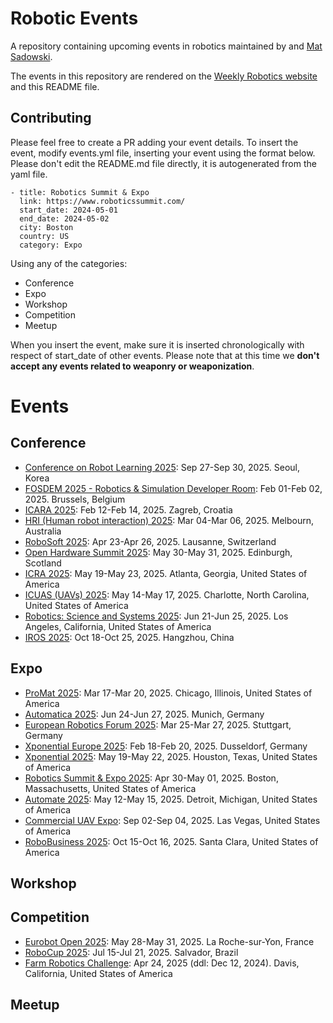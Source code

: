 # Robotic Events
A repository containing upcoming events in robotics maintained by [](https://www.linkedin.com/in/knmcguire/) and [Mat Sadowski](https://www.linkedin.com/in/mateuszsadowski/).

The events in this repository are rendered on the [Weekly Robotics website](https://www.weeklyrobotics.com/events) and this README file.

## Contributing

Please feel free to create a PR adding your event details. To insert the event, modify events.yml file, inserting your event using the format below. Please don't edit the README.md file directly, it is autogenerated from the yaml file.

```
- title: Robotics Summit & Expo
  link: https://www.roboticssummit.com/
  start_date: 2024-05-01
  end_date: 2024-05-02
  city: Boston
  country: US
  category: Expo
```

Using any of the categories:
* Conference
* Expo
* Workshop
* Competition
* Meetup

When you insert the event, make sure it is inserted chronologically with respect of start_date of other events. Please note that at this time we **don't accept any events related to weaponry or weaponization**.

# Events


## Conference


* [Conference on Robot Learning 2025](https://www.corl.org/home): Sep 27-Sep 30, 2025. Seoul, Korea
* [FOSDEM 2025 - Robotics & Simulation Developer Room](https://fosdem.org/2025/): Feb 01-Feb 02, 2025. Brussels, Belgium
* [ICARA 2025](http://www.icara.us/index.html): Feb 12-Feb 14, 2025. Zagreb, Croatia
* [HRI (Human robot interaction) 2025](https://humanrobotinteraction.org/2025/): Mar 04-Mar 06, 2025. Melbourn, Australia
* [RoboSoft 2025](https://robosoft2025.org/): Apr 23-Apr 26, 2025. Lausanne, Switzerland
* [Open Hardware Summit 2025](https://2025.oshwa.org/): May 30-May 31, 2025. Edinburgh, Scotland
* [ICRA 2025](https://2025.ieee-icra.org/): May 19-May 23, 2025. Atlanta, Georgia, United States of America
* [ICUAS (UAVs) 2025](https://uasconferences.com/2025_icuas/): May 14-May 17, 2025. Charlotte, North Carolina, United States of America
* [Robotics: Science and Systems 2025](https://roboticsconference.org/2025/): Jun 21-Jun 25, 2025. Los Angeles, California, United States of America
* [IROS 2025](http://www.iros25.org/): Oct 18-Oct 25, 2025. Hangzhou, China

## Expo


* [ProMat 2025](https://www.promatshow.com/): Mar 17-Mar 20, 2025. Chicago, Illinois, United States of America
* [Automatica 2025](https://automatica-munich.com/en/): Jun 24-Jun 27, 2025. Munich, Germany
* [European Robotics Forum 2025](https://erf2025.eu/): Mar 25-Mar 27, 2025. Stuttgart, Germany
* [Xponential Europe 2025](https://www.xponential-europe.com/): Feb 18-Feb 20, 2025. Dusseldorf, Germany
* [Xponential 2025](https://xponential.org/): May 19-May 22, 2025. Houston, Texas, United States of America
* [Robotics Summit & Expo 2025](https://www.roboticssummit.com/): Apr 30-May 01, 2025. Boston, Massachusetts, United States of America
* [Automate 2025](https://www.automateshow.com/): May 12-May 15, 2025. Detroit, Michigan, United States of America
* [Commercial UAV Expo](https://www.expouav.com): Sep 02-Sep 04, 2025. Las Vegas, United States of America
* [RoboBusiness 2025](https://www.robobusiness.com/): Oct 15-Oct 16, 2025. Santa Clara, United States of America

## Workshop



## Competition


* [Eurobot Open 2025](https://www.eurobot.org): May 28-May 31, 2025. La Roche-sur-Yon, France
* [RoboCup 2025](https://2025.robocup.org/): Jul 15-Jul 21, 2025. Salvador, Brazil
* [Farm Robotics Challenge](https://farmroboticschallenge.ai/): Apr 24, 2025 (ddl: Dec 12, 2024). Davis, California, United States of America

## Meetup


